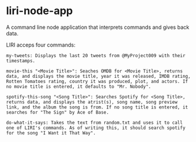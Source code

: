 # liri-node-app

A command line node application that interprets commands and gives back data.

LIRI acceps four commands:
	
	my-tweets: Displays the last 20 tweets from @MyProject009 with their timestamps.

	movie-this "<Movie Title>": Seaches OMDB for <Movie Title>, returns data, and displays the movie title, year it was released, IMDB rating, Rotten Tomatoes rating, country it was produced, plot, and actors. If no movie title is entered, it defaults to "Mr. Nobody".
	
	spotify-this-song "<Song Title>": Searches Spotify for <Song Title>, returns data, and displays the atrist(s), song name, song preview link, and the album the song is from. If no song title is entered, it searches for "The Sign" by Ace of Base.
	
	do-what-it-says: Takes the text from random.txt and uses it to call one of LIRI's commands. As of writing this, it should search spotify for the song "I Want it That Way".